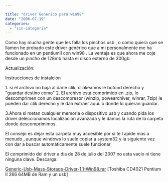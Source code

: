 ```yaml
---

title: "driver Generico para win98"
date: "2006-07-19"
categories: 
  - "sin-categoria"
---
```


Como hay mucha gente que les falla los pinchos usb , o como quiera que se llamen he probado este driver genérico que a mi personalmente me ha funcionado en un pentiumII con win98 . La ventaja es que ahora me coje desde un pincho de 128mb hasta el disco externo de 300gb.

Actualización:

Instrucciones de instalción

1\. si el archivo no baja al darle clik, cliakeamos le botond derecho y "guardar destino como" 2. El archivo esta comprimido en .zip, lo descomprimen con un descompresor (winzip, powearchiver, winrar, 7zip) le pueden dar clik derecho y le dan extraer aqui. o donde lo quieran guardar.

3.Ahora si metan cualquier memoria o dispositivo usb y cuando pida los driver deleccionamos localización avanzada y le damos la ruta de la carpeta donde descomprimimos.

El consejo es dejar esta carpeta muy accesible por si te l apide mas a menudo , aunque windows lo suele copiar a system32 y la siguiente vez con dar a buscar automáticamente suele funcionar

El comprimido del driver a dia de 28 de julio del 2007 no esta vacío ni tiene ninguna clave. Descarga:

[Generic-Usb-Mass-Storage-Driver-1.1-Win98.rar](https://sicotico.googlepages.com/usb98.zip) \[Toshiba CD4021 Pentium II 266 64MB de Ram y un usb\]
